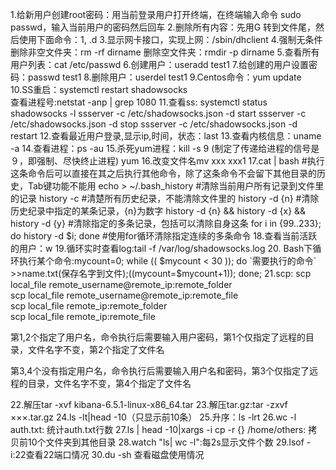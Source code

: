 1.给新用户创建root密码：用当前登录用户打开终端，在终端输入命令 sudo passwd，输入当前用户的密码然后回车
2.删除所有内容：先用G 转到文件尾，然后使用下面命令：1, .d
3.显示网卡接口，实现上网：/sbin/dhclient 
4.强制无条件删除非空文件夹：rm -rf dirname
  删除空文件夹：rmdir -p dirname
5.查看所有用户列表：cat /etc/passwd
6.创建用户：useradd test1
7.给创建的用户设置密码：passwd test1
8.删除用户：userdel test1
9.Centos命令：yum update
10.SS重启：systemctl restart shadowsocks  
查看进程号:netstat -anp | grep 1080
11.查看ss: systemctl status shadowsocks -l
	   ssserver -c /etc/shadowsocks.json -d start
	   ssserver -c /etc/shadowsocks.json -d stop
	   ssserver -c /etc/shadowsocks.json -d restart
12.查看最近用户登录,显示ip,时间，状态：last
13.查看内核信息：uname -a 
14.查看进程：ps -au
15.杀死yum进程：kill -s 9 (制定了传递给进程的信号是９，即强制、尽快终止进程) yum
16.改变文件名mv xxx xxx1
17.cat | bash #执行这条命令后可以直接在其之后执行其他命令，除了这条命令不会留下其他目录的历史，Tab键功能不能用
	echo > ~/.bash_history #清除当前用户所有记录到文件里的记录
	history -c #清楚所有历史纪录，不能清除文件里的
	history -d {n} #清除历史纪录中指定的某条记录，{n}为数字
	history -d {n} && history -d {x} && history -d {y} #清除指定的多条记录，包括可以清除自身这条
	for i in {99..233}; do history -d $i; done #使用for循环清除指定连续的多条命令
18.查看当前活跃的用户：w
19.循环实时查看log:tail -f /var/log/shadowsocks.log
20. Bash下循环执行某个命令:mycount=0; while (( $mycount < 30 )); do `需要执行的命令` >>name.txt(保存名字到文件);((mycount=$mycount+1)); done;
21.scp: 
scp local_file remote_username@remote_ip:remote_folder  
scp local_file remote_username@remote_ip:remote_file  
scp local_file remote_ip:remote_folder  
scp local_file remote_ip:remote_file  

第1,2个指定了用户名，命令执行后需要输入用户密码，第1个仅指定了远程的目录，文件名字不变，第2个指定了文件名  

第3,4个没有指定用户名，命令执行后需要输入用户名和密码，第3个仅指定了远程的目录，文件名字不变，第4个指定了文件名

22.解压tar -xvf kibana-6.5.1-linux-x86_64.tar
23.解压tar.gz:tar -zxvf ×××.tar.gz
24.ls -lt|head -10（只显示前10条）
25.升序：ls -lrt
26.wc -l auth.txt: 统计auth.txt行数
27.ls | head -10|xargs -i cp -r {} /home/others: 拷贝前10个文件夹到其他目录
28.watch "ls| wc -l":每2s显示文件个数
29.lsof -i:22查看22端口情况
30.du -sh 查看磁盘使用情况
